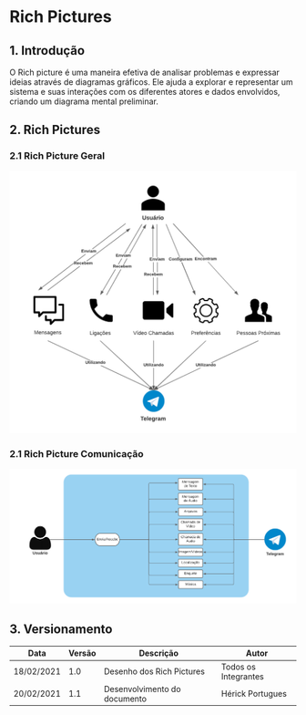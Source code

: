 # Rich Pictures

## 1. Introdução

O Rich picture é uma maneira efetiva de analisar problemas e expressar ideias através de diagramas gráficos. Ele ajuda a explorar e representar um sistema e suas interações com os diferentes atores e dados envolvidos, criando um diagrama mental preliminar.

## 2. Rich Pictures

### 2.1 Rich Picture Geral

![Rich Picture Geral](../assets/rich_picture/RichPictureTelegram.png)

### 2.1 Rich Picture Comunicação

![Rich Picture Comunicação](../assets/rich_picture/RichPictureComunicacao.png)

## 3. Versionamento

| Data       | Versão | Descrição                    | Autor                |
| ---------- | ------ | --------------------------   | ---------------------|
| 18/02/2021 | 1.0    | Desenho dos Rich Pictures    | Todos os Integrantes |
| 20/02/2021 | 1.1    | Desenvolvimento do documento | Hérick Portugues     |
